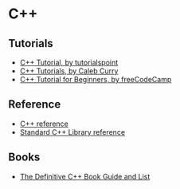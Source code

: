 C++
===

Tutorials
---------
* [C++ Tutorial, by tutorialspoint](https://www.tutorialspoint.com/cplusplus/index.htm)
* [C++ Tutorials, by Caleb Curry](https://www.youtube.com/playlist?list=PL_c9BZzLwBRJVJsIfe97ey45V4LP_HXiG)
* [C++ Tutorial for Beginners, by freeCodeCamp](https://www.youtube.com/watch?v=vLnPwxZdW4Y)

Reference
---------
* [C++ reference](https://en.cppreference.com/w/cpp)
* [Standard C++ Library reference](https://cplusplus.com/reference/)

Books
-----
* [The Definitive C++ Book Guide and List](https://stackoverflow.com/questions/388242/the-definitive-c-book-guide-and-list)
